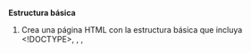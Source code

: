 **Estructura básica**

1. Crea una página HTML con la estructura básica que incluya <!DOCTYPE>, <html>, <head>, <title>, y <body>.
2. Agrega un encabezado <h1> con el título de tu página y un párrafo <p> con una breve descripción.
3. Crea una página con al menos 3 niveles de encabezados (<h1> a <h3>), cada uno con un texto descriptivo.
4. Agrega un comentario dentro de tu archivo HTML explicando qué hace una sección de tu código.
5. Crea una página que incluya un mensaje en el título de la pestaña del navegador usando <title>.

**Enlaces e imágenes**

6. Agrega un enlace a tu página que redirija a otro sitio web usando <a>.
7. Crea un enlace que abra un sitio web en una nueva pestaña utilizando el atributo target="_blank".
8. Inserta una imagen en tu página con la etiqueta <img> y dale un texto alternativo (alt).
9. Crea un enlace que apunte a una sección específica de tu página usando anclajes (<a href="#id">).
10. Agrega una imagen que también actúe como enlace a otro sitio web.

**Listas**

11. Crea una lista ordenada (<ol>) con tus tres comidas favoritas.
12. Haz una lista desordenada (<ul>) con los nombres de tus tres películas favoritas.
13. Crea una lista anidada con tus hobbies principales y subcategorías relacionadas.
14. Agrega una lista de definiciones (<dl>) con al menos tres términos y sus respectivas descripciones.
15. Crea una lista ordenada y usa el atributo start para comenzar desde un número diferente.

**Tablas**

16. Diseña una tabla simple con tres filas y tres columnas usando <table>, <tr>, y <td>.
17. Crea una tabla con un encabezado de columna usando <th>.
18. Agrega un atributo border a tu tabla para que tenga un borde visible.
19. Crea una tabla que combine celdas usando rowspan y colspan.
20. Diseña una tabla que represente un horario semanal (lunes a viernes).

**Formularios**

21. Crea un formulario con un campo de entrada de texto usando <input type="text">.
22. Agrega un botón de envío a tu formulario usando <button> o <input type="submit">.
23. Crea un formulario con un campo de contraseña usando <input type="password">.
24. Diseña un formulario que incluya un campo de selección de fecha usando <input type="date">.
25. Agrega un área de texto grande a tu formulario usando <textarea>.

**Atributos globales**

26. Usa el atributo id para identificar un párrafo específico y enlázalo desde otro lugar de la página.
27. Agrega una clase a un grupo de elementos y comenta cómo se podrían estilizar con CSS.
28. Usa el atributo title para mostrar información adicional al pasar el ratón sobre un elemento.
29. Usa lang en el elemento <html> para indicar el idioma principal de la página.
30. Usa tabindex para controlar el orden de navegación por teclado en varios elementos.

**Elementos semánticos**

31. Reemplaza un <div> con un elemento semántico como <header>, <main>, o <footer>.
32. Crea una página con un encabezado <header> que incluya un logotipo y un menú de navegación.
33. Agrega un artículo <article> con un título y contenido descriptivo.
34. Diseña una sección <section> que contenga un subtítulo y un párrafo.
35. Crea una página con un pie de página <footer> que contenga información de copyright.


**Variables y constantes**

36. Declara una variable con let para almacenar tu nombre y muéstrala en la consola.
37. Declara una constante para el valor de PI y úsala en un cálculo de área de un círculo.
38. Cambia el valor de una variable declarada con var y observa el resultado.
39. Declara una variable con let, asígnale un valor y luego cámbialo. Imprime ambos valores.
40. Intenta reasignar un valor a una constante y observa qué sucede.

**Tipos de datos primitivos**

41. Declara una variable para almacenar un string y concaténala con otro string.
42. Declara diferentes variables y averigua el tipo de dato de diferentes valores usando typeof.
43. Declara una variable con un valor null y otra con undefined. Imprime ambas en la consola.
44. Convierte un número a string y viceversa. Verifica los resultados usando typeof.
45. Usa un BigInt para realizar una operación con números muy grandes.

**Trabajando con datos primitivos**

46. Declara una variable numérica y convierte su valor en un número binario, luego imprime el binario como string.
47. Declara una variable con un número decimal y utiliza Math.floor, Math.ceil y Math.round para mostrar sus diferentes aproximaciones.
48. Usa una plantilla de cadena (template string) para incluir varias variables en una sola salida.
49. Declara una variable de tipo undefined y asigna un valor posteriormente. Imprime ambos estados de la variable.
50. Declara un string, conviértelo a mayúsculas y minúsculas, y verifica su longitud.


**Operadores**

51. Suma dos números y muestra el resultado en la consola.
52. Compara si dos números son iguales usando === y ==. Explica la diferencia.
53. Escribe un programa que determine si un número es mayor que otro usando operadores de comparación.
54. Utiliza operadores lógicos para combinar condiciones. Ejemplo: edad > 18 && esEstudiante.
55. Usa el operador ternario para determinar si un número es positivo, negativo o cero.

**Declaraciones**

56. Escribe un programa que pida al usuario su edad y determine si es mayor de edad.
57. Crea un menú que, usando switch, imprima un mensaje dependiendo del número que ingrese el usuario.
58. Escribe un programa que use if-else para determinar si un número es par o impar.
59. Usa una cadena de if-else if para clasificar a un estudiante según su puntaje (A, B, C, etc.).
60. Combina if y operadores lógicos para determinar si un año es bisiesto.


**Ciclos**

61. Escribe un programa que imprima los números del 1 al 10 usando un for.
62. Usa un while para sumar los números del 1 al 100.
63. Escribe un programa que imprima los números pares entre 1 y 50 usando un do-while.
64. Crea un objeto y usa un for-in para recorrer todas sus propiedades.
65. Declara un array y usa un for-of para recorrerlo e imprimir cada elemento.

**Funciones**

66. Declara una función que imprima un saludo en la consola.
67. Escribe una función que reciba un número y devuelva su cuadrado.
68. Usa una función anónima como callback para iterar sobre un array.
69. Crea una arrow function que reciba dos números y devuelva su suma.
70. Define una función con un parámetro por defecto y prueba llamarla sin pasarle ese parámetro.

**Parámetros por defecto y Rest**

71. Escribe una función que reciba un nombre y lo salude. Si no se pasa un nombre, usa "Desconocido".
72. Crea una función que sume un número arbitrario de valores usando ...rest.
73. Usa rest para combinar argumentos en un array dentro de una función.
74. Define una función con múltiples parámetros por defecto.
75. Escribe una función que acepte una lista de números y devuelva el mayor de ellos.

Closures
Crea una función que devuelva otra función que imprima un mensaje.
Escribe un contador que use closures para incrementar y mostrar un valor.
Usa un closure para mantener un estado privado dentro de una función.
Crea un closure que calcule el cuadrado de un número.
Implementa una función que genere saludos personalizados usando closures.

Ejercicios Combinados
Crea un programa que utilice if, switch, y operadores para clasificar un número como positivo, negativo o cero.
Escribe un programa que calcule el promedio de un array de números usando un ciclo for.
Usa una función para determinar si un número es primo.
Combina un for-in con un if para contar las propiedades de un objeto que cumplen cierta condición.
Escribe un programa que genere un patrón como una pirámide usando ciclos.
Proyectos Pequeños
Crea una calculadora básica que realice operaciones de suma, resta, multiplicación y división.
Escribe un programa que cuente cuántas vocales tiene una cadena.
Implementa un contador que aumente y disminuya al hacer clic en botones.
Haz una página con un botón que cambie el color de fondo al azar al hacer clic.
Crea un juego de adivinar un número entre 1 y 100.
Retos Avanzados
Escribe un programa que invierta una cadena usando un ciclo.
Crea un programa que ordene un array de números de menor a mayor.
Implementa un sistema de autenticación básica usando prompt y if-else.
Usa closures para crear una función que permita registrar eventos.
Haz una página que permita al usuario ingresar un texto y lo muestre en tiempo real.
Ejercicios adicionales por sección
Variables y constantes
Declara variables para almacenar un nombre, edad y ciudad. Combínalos en un mensaje completo.
Cambia el valor de una variable declarada con let y muestra ambos valores.
Prueba declarar una variable sin let, const o var. Observa el resultado.
Operadores
Calcula el resto de dividir 15 entre 4.
Escribe un programa que determine si dos números son múltiplos entre sí.
Condicionales
Crea un programa que imprima "fizz" si un número es múltiplo de 3, "buzz" si es múltiplo de 5, y "fizzbuzz" si es múltiplo de ambos.
Usa switch para clasificar los días de la semana como "laborales" o "fin de semana".
Ciclos
Genera una tabla de multiplicar del 1 al 10.
Usa un ciclo for para imprimir una lista de nombres de un array.
Funciones
Define una función que devuelva el menor de tres números.
Crea una función que acepte un array y devuelva su longitud.
Proyectos Finales
Calculadora Compleja: Crea una calculadora con botones HTML que ejecute operaciones con eventos onclick.
Juego de Piedra, Papel o Tijeras: Usa funciones y ciclos para jugar contra la computadora.
Conversor de Moneda: Crea un programa que convierta entre diferentes divisas.
Generador de Contraseñas: Implementa una función que genere contraseñas aleatorias con ciertas restricciones.